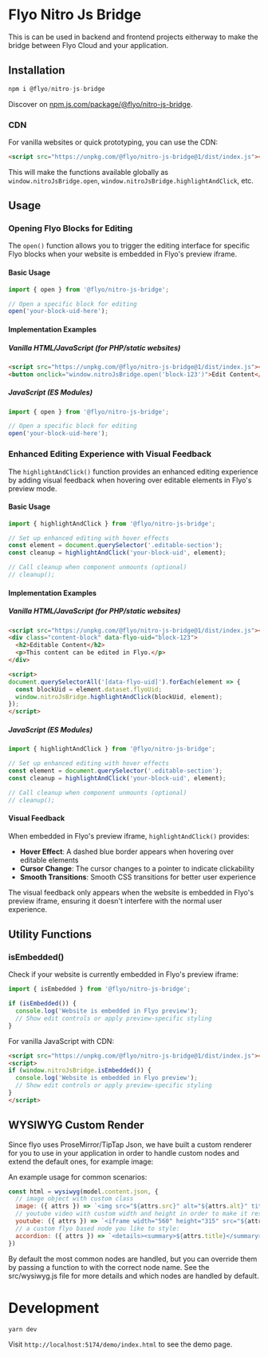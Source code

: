 # Flyo Nitro Js Bridge

This is can be used in backend and frontend projects eitherway to make the bridge between Flyo Cloud and your application.

## Installation

```js
npm i @flyo/nitro-js-bridge
```

Discover on [npm.js.com/package/@flyo/nitro-js-bridge](https://www.npmjs.com/package/@flyo/nitro-js-bridge).

### CDN

For vanilla websites or quick prototyping, you can use the CDN:

```html
<script src="https://unpkg.com/@flyo/nitro-js-bridge@1/dist/index.js"></script>
```

This will make the functions available globally as `window.nitroJsBridge.open`, `window.nitroJsBridge.highlightAndClick`, etc.

## Usage

### Opening Flyo Blocks for Editing

The `open()` function allows you to trigger the editing interface for specific Flyo blocks when your website is embedded in Flyo's preview iframe.

#### Basic Usage

```js
import { open } from '@flyo/nitro-js-bridge';

// Open a specific block for editing
open('your-block-uid-here');
```

#### Implementation Examples

##### Vanilla HTML/JavaScript (for PHP/static websites)

```html
<script src="https://unpkg.com/@flyo/nitro-js-bridge@1/dist/index.js"></script>
<button onclick="window.nitroJsBridge.open('block-123')">Edit Content</button>
```

##### JavaScript (ES Modules)

```js
import { open } from '@flyo/nitro-js-bridge';

// Open a specific block for editing
open('your-block-uid-here');
```

### Enhanced Editing Experience with Visual Feedback

The `highlightAndClick()` function provides an enhanced editing experience by adding visual feedback when hovering over editable elements in Flyo's preview mode.

#### Basic Usage

```js
import { highlightAndClick } from '@flyo/nitro-js-bridge';

// Set up enhanced editing with hover effects
const element = document.querySelector('.editable-section');
const cleanup = highlightAndClick('your-block-uid', element);

// Call cleanup when component unmounts (optional)
// cleanup();
```

#### Implementation Examples

##### Vanilla HTML/JavaScript (for PHP/static websites)

```html
<script src="https://unpkg.com/@flyo/nitro-js-bridge@1/dist/index.js"></script>
<div class="content-block" data-flyo-uid="block-123">
  <h2>Editable Content</h2>
  <p>This content can be edited in Flyo.</p>
</div>

<script>
document.querySelectorAll('[data-flyo-uid]').forEach(element => {
  const blockUid = element.dataset.flyoUid;
  window.nitroJsBridge.highlightAndClick(blockUid, element);
});
</script>
```

##### JavaScript (ES Modules)

```js
import { highlightAndClick } from '@flyo/nitro-js-bridge';

// Set up enhanced editing with hover effects
const element = document.querySelector('.editable-section');
const cleanup = highlightAndClick('your-block-uid', element);

// Call cleanup when component unmounts (optional)
// cleanup();
```

#### Visual Feedback

When embedded in Flyo's preview iframe, `highlightAndClick()` provides:
- **Hover Effect**: A dashed blue border appears when hovering over editable elements
- **Cursor Change**: The cursor changes to a pointer to indicate clickability
- **Smooth Transitions**: Smooth CSS transitions for better user experience

The visual feedback only appears when the website is embedded in Flyo's preview iframe, ensuring it doesn't interfere with the normal user experience.

## Utility Functions

### isEmbedded()

Check if your website is currently embedded in Flyo's preview iframe:

```js
import { isEmbedded } from '@flyo/nitro-js-bridge';

if (isEmbedded()) {
  console.log('Website is embedded in Flyo preview');
  // Show edit controls or apply preview-specific styling
}
```

For vanilla JavaScript with CDN:

```html
<script src="https://unpkg.com/@flyo/nitro-js-bridge@1/dist/index.js"></script>
<script>
if (window.nitroJsBridge.isEmbedded()) {
  console.log('Website is embedded in Flyo preview');
  // Show edit controls or apply preview-specific styling
}
</script>
```

## WYSIWYG Custom Render

Since flyo uses ProseMirror/TipTap Json, we have built a custom renderer for you to use in your application in order to handle custom nodes and extend the default ones, for example image:

An example usage for common scenarios:

```js
const html = wysiwyg(model.content.json, {
  // image object with custom class
  image: ({ attrs }) => `<img src="${attrs.src}" alt="${attrs.alt}" title="${attrs.title}" class="my-super-duper-responsive-class" />`,
  // youtube video with custom width and height in order to make it responsive
  youtube: ({ attrs }) => `<iframe width="560" height="315" src="${attrs.src}" frameborder="0" allow="accelerometer; autoplay; clipboard-write; encrypted-media; gyroscope; picture-in-picture; web-share" allowfullscreen></iframe>`,
  // a custom flyo based node you like to style:
  accordion: ({ attrs }) => `<details><summary>${attrs.title}</summary>${attrs.text}</details>`,
})
```

By default the most common nodes are handled, but you can override them by passing a function to with the correct node name. See the src/wysiwyg.js file for more details and which nodes are handled by default.

# Development

```bash
yarn dev
```

Visit `http://localhost:5174/demo/index.html` to see the demo page.